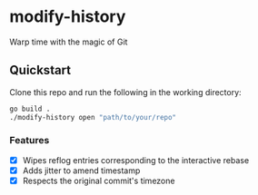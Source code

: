 # modify-history

Warp time with the magic of Git

## Quickstart

Clone this repo and run the following in the working directory:

```sh
go build .
./modify-history open "path/to/your/repo"
```

### Features
- [x] Wipes reflog entries corresponding to the interactive rebase
- [x] Adds jitter to amend timestamp
- [x] Respects the original commit's timezone
